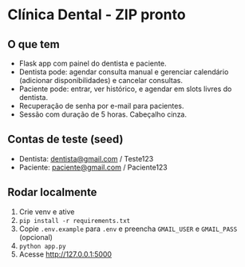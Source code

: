 # Clínica Dental - ZIP pronto

## O que tem
- Flask app com painel do dentista e paciente.
- Dentista pode: agendar consulta manual e gerenciar calendário (adicionar disponibilidades) e cancelar consultas.
- Paciente pode: entrar, ver histórico, e agendar em slots livres do dentista.
- Recuperação de senha por e-mail para pacientes.
- Sessão com duração de 5 horas. Cabeçalho cinza.

## Contas de teste (seed)
- Dentista: dentista@gmail.com / Teste123
- Paciente: paciente@gmail.com / Paciente123

## Rodar localmente
1. Crie venv e ative
2. `pip install -r requirements.txt`
3. Copie `.env.example` para `.env` e preencha `GMAIL_USER` e `GMAIL_PASS` (opcional)
4. `python app.py`
5. Acesse http://127.0.0.1:5000

